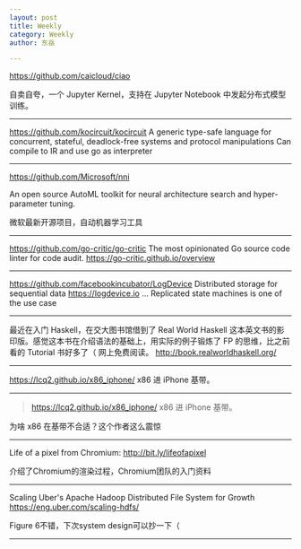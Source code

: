 ```yaml
---
layout: post
title: Weekly
category: Weekly
author: 东岳

---
```


https://github.com/caicloud/ciao

自卖自夸，一个 Jupyter Kernel，支持在 Jupyter Notebook 中发起分布式模型训练。

***

https://github.com/kocircuit/kocircuit  A generic type-safe language for concurrent, stateful, deadlock-free systems and protocol manipulations Can compile to IR and use go as interpreter 

***

https://github.com/Microsoft/nni

An open source AutoML toolkit for neural architecture search and hyper-parameter tuning.

微软最新开源项目，自动机器学习工具

***

https://github.com/go-critic/go-critic The most opinionated Go source code linter for code audit.  https://go-critic.github.io/overview

***

https://github.com/facebookincubator/LogDevice Distributed storage for sequential data https://logdevice.io ...  Replicated state machines is one of the use case

***

最近在入门 Haskell，在交大图书馆借到了 Real World Haskell 这本英文书的影印版。感觉这本书在介绍语法的基础上，用实际的例子锻炼了 FP 的思维，比之前看的 Tutorial 书好多了（
网上免费阅读。 http://book.realworldhaskell.org/

***

https://lcq2.github.io/x86_iphone/ x86 进 iPhone 基带。

***

> https://lcq2.github.io/x86_iphone/ x86 进 iPhone 基带。

为啥 x86 在基带不合适？这个作者这么震惊

***

Life of a pixel from Chromium:  http://bit.ly/lifeofapixel

介绍了Chromium的渲染过程，Chromium团队的入门资料

***

Scaling Uber's Apache Hadoop Distributed File System for Growth https://eng.uber.com/scaling-hdfs/

Figure 6不错，下次system design可以抄一下（

***

